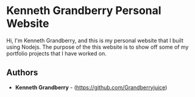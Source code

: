 # Kenneth Grandberry Personal Website

Hi, I'm Kenneth Grandberry, and this is my personal website that I built using Nodejs. The purpose of the this website is to show off some of my portfolio projects that I have worked on.

## Authors

* **Kenneth Grandberry** - (https://github.com/Grandberryjuice)
